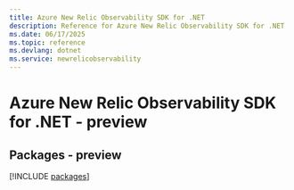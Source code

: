 ```yaml
---
title: Azure New Relic Observability SDK for .NET
description: Reference for Azure New Relic Observability SDK for .NET
ms.date: 06/17/2025
ms.topic: reference
ms.devlang: dotnet
ms.service: newrelicobservability
---
```

# Azure New Relic Observability SDK for .NET - preview
## Packages - preview
[!INCLUDE [packages](new-relic-observability-index.md)]